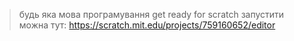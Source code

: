 >будь яка мова програмування
get ready for scratch
запустити можна тут: https://scratch.mit.edu/projects/759160652/editor
